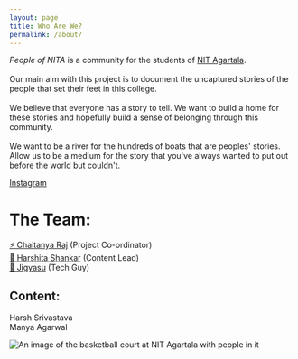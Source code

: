 ```yaml
---
layout: page
title: Who Are We?
permalink: /about/
---
```

*People of NITA* is a community for the students of [NIT Agartala](https://en.wikipedia.org/wiki/National_Institute_of_Technology_Agartala). <br> <br>
Our main aim with this project is to document the uncaptured stories of the people that set their feet in this college. <br> <br>
We believe that everyone has a story to tell. We want to build a home for these stories and hopefully build a sense of belonging through this community.<br> <br>
 We want to be a river for the hundreds of boats that are peoples' stories. Allow us to be a medium for the story that you've always wanted to put out before the world but couldn't.

[Instagram](https://www.instagram.com/peopleofnita/)

# The Team:

[⚡ Chaitanya Raj](https://www.instagram.com/chaitanyaraj__/) (Project Co-ordinator)<br>
[🌻 Harshita Shankar](https://www.instagram.com/sunshineandcandyfloss/) (Content Lead)<br>
[🍊 Jigyasu](https://jgyasu.github.io) (Tech Guy)

## Content:
Harsh Srivastava<br>
Manya Agarwal

![An image of the basketball court at NIT Agartala with people in it](https://i.ibb.co/h70d5jQ/Whats-App-Image-2024-04-19-at-2-11-02-AM.jpg)
<br>
<br>
